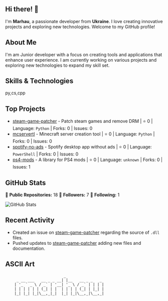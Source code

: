 ## Hi there! 👋

I'm **Marhau**, a passionate developer from **Ukraine**. I love creating innovative projects and exploring new technologies. Welcome to my GitHub profile!

## About Me

I'm am Junior developer with a focus on creating tools and applications that enhance user experience. I am currently working on various projects and exploring new technologies to expand my skill set.

## Skills & Technologies

py,cs,cpp

## Top Projects

- [steam-game-patcher](https://github.com/marhau-dev/steam-game-patcher) - Patch steam games and remove DRM | ⭐ 0 | Language: `Python` | Forks: 0 | Issues: 0
- [mcservertl](https://github.com/marhau-dev/mcservertl) - Minecraft server creation tool | ⭐ 0 | Language: `Python` | Forks: 0 | Issues: 0
- [spotify-no-ads](https://github.com/marhau-dev/spotify-no-ads) - Spotify desktop app without ads | ⭐ 0 | Language: `PowerShell` | Forks: 0 | Issues: 0
- [ps4-mods](https://github.com/marhau-dev/ps4-mods) - A library for PS4 mods | ⭐ 0 | Language: `unknown` | Forks: 0 | Issues: 1

## GitHub Stats

🌟 **Public Repositories:** 18
👥 **Followers:** 7
👣 **Following:** 1

![GitHub Stats](https://github-readme-stats.vercel.app/api?username=marhau-dev&show_icons=true&theme=radical)

## Recent Activity

- Created an issue on [steam-game-patcher](https://github.com/marhau-dev/steam-game-patcher/issues/1) regarding the source of `.dll` files.
- Pushed updates to [steam-game-patcher](https://github.com/marhau-dev/steam-game-patcher) adding new files and documentation.

## ASCII Art

```
                          _                                    
     _ __ ___   __ _ _ __| |__   __ _ _   _ 
    | '_ ` _ \ / _` | '__| '_ \ / _` | | | |
    | | | | | | (_| | |  | | | | (_| | |_| |
    |_| |_| |_|\__,_|_|  |_| |_|\__,_|\__,_|    
                                                                
```
